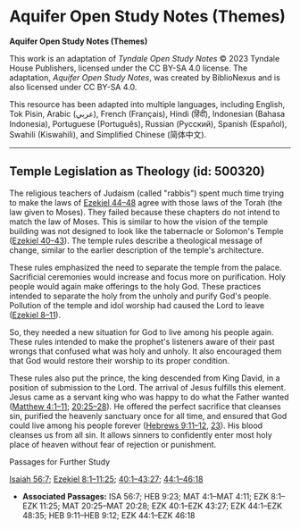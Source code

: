 # Aquifer Open Study Notes (Themes)

**Aquifer Open Study Notes (Themes)**

This work is an adaptation of *Tyndale Open Study Notes* © 2023 Tyndale House Publishers, licensed under the CC BY\-SA 4\.0 license. The adaptation, *Aquifer Open Study Notes*, was created by BiblioNexus and is also licensed under CC BY\-SA 4\.0\.

This resource has been adapted into multiple languages, including English, Tok Pisin, Arabic (عربي), French (Français), Hindi (हिंदी), Indonesian (Bahasa Indonesia), Portuguese (Português), Russian (Русский), Spanish (Español), Swahili (Kiswahili), and Simplified Chinese (简体中文).



--------------------------------

## Temple Legislation as Theology (id: 500320)

The religious teachers of Judaism (called "rabbis") spent much time trying to make the laws of [Ezekiel 44–48](https://ref.ly/Ezek44:1-Ezek48:35) agree with those laws of the Torah (the law given to Moses). They failed because these chapters do not intend to match the law of Moses. This is similar to how the vision of the temple building was not designed to look like the tabernacle or Solomon's Temple ([Ezekiel 40–43](https://ref.ly/Ezek40:1-Ezek43:27)). The temple rules describe a theological message of change, similar to the earlier description of the temple's architecture.

These rules emphasized the need to separate the temple from the palace. Sacrificial ceremonies would increase and focus more on purification. Holy people would again make offerings to the holy God. These practices intended to separate the holy from the unholy and purify God's people. Pollution of the temple and idol worship had caused the Lord to leave ([Ezekiel 8–11](https://ref.ly/Ezek8:1-Ezek11:25)). 

So, they needed a new situation for God to live among his people again. These rules intended to make the prophet's listeners aware of their past wrongs that confused what was holy and unholy. It also encouraged them that God would restore their worship to its proper condition.

These rules also put the prince, the king descended from King David, in a position of submission to the Lord. The arrival of Jesus fulfills this element. Jesus came as a servant king who was happy to do what the Father wanted ([Matthew 4:1–11](https://ref.ly/Matt4:1-Matt4:11); [20:25–28](https://ref.ly/Matt20:25-Matt20:28)). He offered the perfect sacrifice that cleanses sin, purified the heavenly sanctuary once for all time, and ensured that God could live among his people forever ([Hebrews 9:11–12](https://ref.ly/Heb9:11-Heb9:12), [23](https://ref.ly/Heb9:23)). His blood cleanses us from all sin. It allows sinners to confidently enter most holy place of heaven without fear of rejection or punishment.

Passages for Further Study

[Isaiah 56:7](https://ref.ly/Isa56:7); [Ezekiel 8:1–11:25](https://ref.ly/Ezek8:1-Ezek11:25); [40:1–43:27](https://ref.ly/Ezek40:1-Ezek43:27); [44:1–46:18](https://ref.ly/Ezek44:1-Ezek46:18)

* **Associated Passages:** ISA 56:7; HEB 9:23; MAT 4:1–MAT 4:11; EZK 8:1–EZK 11:25; MAT 20:25–MAT 20:28; EZK 40:1–EZK 43:27; EZK 44:1–EZK 48:35; HEB 9:11–HEB 9:12; EZK 44:1–EZK 46:18

